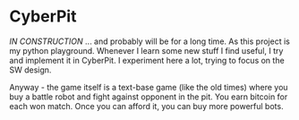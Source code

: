 # CyberPit

*IN CONSTRUCTION*
... and probably will be for a long time.
As this project is my python playground. Whenever I learn some new stuff I find useful, I try and implement it in CyberPit. I experiment here a lot, trying to focus on the SW design.

Anyway - the game itself is a text-base game (like the old times) where you buy a battle robot and fight against opponent in the pit. You earn bitcoin for each won match. Once you can afford it, you can buy more powerful bots.